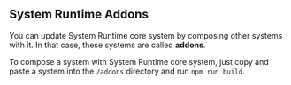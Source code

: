## System Runtime Addons

You can update System Runtime core system by composing other systems with it. In that case, these systems are called **addons**.

To compose a system with System Runtime core system, just copy and paste a system into the `/addons` directory and run `npm run build`.